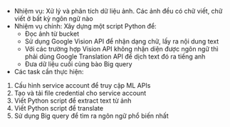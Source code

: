  - Nhiệm vụ: Xử lý và phân tích dữ liệu ảnh. Các ảnh đều có chữ viết, chữ viết ở bất kỳ ngôn ngữ nào
 - Nhiệm vụ chính: Xây dựng một script Python để:
	 - Đọc ảnh từ bucket
	 - Sử dụng Google Vision API để nhận dạng chữ, lấy ra nội dung text
	 - Với các trường hợp Vision API không nhận diện được ngôn ngữ thì phải dùng Google Translation API để dịch text đó ra tiếng anh
	 - Đưa dữ liệu cuối cùng bào Big query
- Các task cần thực hiện:
1. Cấu hình service account để truy cập ML APIs
2. Tạo và tải file credential cho service account
3. Viết Python script để extract text từ ảnh
4. Viết Python script để translate
5. Sử dụng Big query để tìm ra ngôn ngữ phổ biến nhất